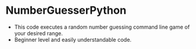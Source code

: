 # NumberGuesserPython

- This code executes a random number guessing command line game of your desired range.
- Beginner level and easily understandable code.